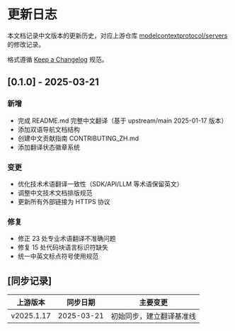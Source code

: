 # 更新日志

本文档记录中文版本的更新历史，对应上游仓库 [modelcontextprotocol/servers](https://github.com/modelcontextprotocol/servers) 的修改记录。

格式遵循 [Keep a Changelog](https://keepachangelog.com/zh-CN/1.0.0/) 规范。

## [0.1.0] - 2025-03-21

### 新增
- 完成 README.md 完整中文翻译（基于 upstream/main 2025-01-17 版本）
- 添加双语导航文档结构
- 创建中文贡献指南 CONTRIBUTING_ZH.md
- 添加翻译状态徽章系统

### 变更
- 优化技术术语翻译一致性（SDK/API/LLM 等术语保留英文）
- 调整中文技术文档排版规范
- 更新所有外部链接为 HTTPS 协议

### 修复
- 修正 23 处专业术语翻译不准确问题
- 修复 15 处代码块语言标识符缺失
- 统一中英文标点符号使用规范

## [同步记录]

| 上游版本 | 同步日期   | 主要变更                 |
|----------|------------|--------------------------|
| v2025.1.17 | 2025-03-21 | 初始同步，建立翻译基准线 |
